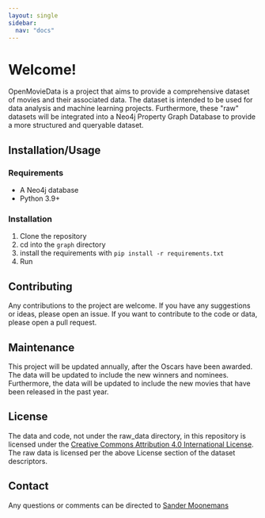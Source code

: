 ```yaml
---
layout: single
sidebar:
  nav: "docs"
---
```


# Welcome!

OpenMovieData is a project that aims to provide a comprehensive dataset of movies and their associated data. The dataset is intended to be used for data analysis and machine learning projects. Furthermore, these "raw" datasets will be integrated into a Neo4j Property Graph Database to provide a more structured and queryable dataset.

## Installation/Usage

### Requirements
- A Neo4j database
- Python 3.9+

### Installation
1. Clone the repository
2. cd into the `graph` directory
3. install the requirements with `pip install -r requirements.txt`
4. Run 

## Contributing

Any contributions to the project are welcome. If you have any suggestions or ideas, please open an issue. If you want to contribute to the code or data, please open a pull request.

## Maintenance
This project will be updated annually, after the Oscars have been awarded. The data will be updated to include the new winners and nominees. Furthermore, the data will be updated to include the new movies that have been released in the past year.

## License
The data and code, not under the raw_data directory, in this repository is licensed under the [Creative Commons Attribution 4.0 International License](https://creativecommons.org/licenses/by/4.0/). The raw data is licensed per the above License section of the dataset descriptors. 

## Contact

Any questions or comments can be directed to [Sander Moonemans](mailto:sander.moonemans@gmail.com)